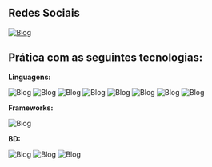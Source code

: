 ## Redes Sociais

[![Blog](https://img.shields.io/badge/LinkedIn-0077B5?style=for-the-badge&logo=linkedin&logoColor=white
)](https://www.linkedin.com/in/lucasbackdev/)

## Prática com as seguintes tecnologias:

**Linguagens:**

![Blog](https://img.shields.io/badge/Python-14354C?style=for-the-badge&logo=python&logoColor=white
)
![Blog](https://img.shields.io/badge/PHP-777BB4?style=for-the-badge&logo=php&logoColor=white
) ![Blog](https://img.shields.io/badge/HTML5-E34F26?style=for-the-badge&logo=html5&logoColor=white
) ![Blog](https://img.shields.io/badge/CSS3-1572B6?style=for-the-badge&logo=css3&logoColor=white
) ![Blog](https://img.shields.io/badge/JavaScript-F7DF1E?style=for-the-badge&logo=javascript&logoColor=black
) ![Blog](https://img.shields.io/badge/Node.js-43853D?style=for-the-badge&logo=node.js&logoColor=white
) ![Blog](https://img.shields.io/badge/C%2B%2B-00599C?style=for-the-badge&logo=c%2B%2B&logoColor=white
) ![Blog](https://img.shields.io/badge/C%23-239120?style=for-the-badge&logo=c-sharp&logoColor=white)

**Frameworks:**

![Blog](https://img.shields.io/badge/.NET-5C2D91?style=for-the-badge&logo=.net&logoColor=white
)

**BD:**

![Blog](https://img.shields.io/badge/MySQL-00000F?style=for-the-badge&logo=mysql&logoColor=white
) ![Blog](https://img.shields.io/badge/PostgreSQL-316192?style=for-the-badge&logo=postgresql&logoColor=white
) ![Blog](https://img.shields.io/badge/MongoDB-4EA94B?style=for-the-badge&logo=mongodb&logoColor=white
)
